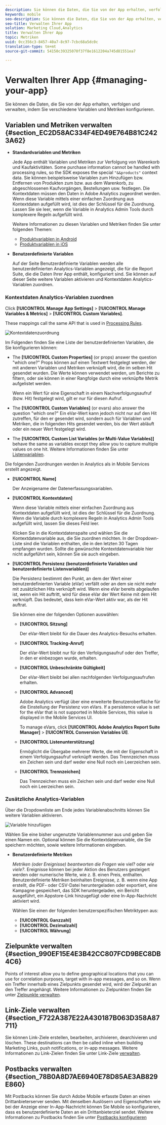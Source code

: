 ```yaml
---
description: Sie können die Daten, die Sie von der App erhalten, verfolgen und verwalten, indem Sie verschiedene Variablen und Metriken konfigurieren.
keywords: mobile
seo-description: Sie können die Daten, die Sie von der App erhalten, verfolgen und verwalten, indem Sie verschiedene Variablen und Metriken konfigurieren.
seo-title: Verwalten Ihrer App
solution: Marketing Cloud,Analytics
title: Verwalten Ihrer App
topic: Metriken
uuid: 0cc356c3-8457-40a7-8c97-7cbc68a5dc0c
translation-type: tm+mt
source-git-commit: 54150c39325070f37f8e1612204a745d81551ea7

---
```



# Verwalten Ihrer App {#managing-your-app}

Sie können die Daten, die Sie von der App erhalten, verfolgen und verwalten, indem Sie verschiedene Variablen und Metriken konfigurieren.

## Variablen und Metriken verwalten {#section_EC2D58AC334F4ED49E764B81C2423A62}

* **Standardvariablen und Metriken**

   Jede App enthält Variablen und Metriken zur Verfolgung von Warenkorb und Kaufaktivitäten. Some purchase information cannot be handled with processing rules, so the SDK exposes the special `"&&products"` context data. Sie können beispielsweise Variablen zum Hinzufügen bzw. Entfernen von Produkten zum bzw. aus dem Warenkorb, zu abgeschlossenen Kaufvorgängen, Bestellungen usw. festlegen. Die Kontextdaten müssen den Daten in Adobe Analytics zugeordnet werden. Wenn diese Variable mittels einer einfachen Zuordnung aus Kontextdaten aufgefüllt wird, ist dies der Schlüssel für die Zuordnung. Lassen Sie sie leer, wenn die Variable in Analytics Admin Tools durch komplexere Regeln aufgefüllt wird.

   Weitere Informationen zu diesen Variablen und Metriken finden Sie unter folgenden Themen:

   * [Produktvariablen in Android](/help/android/analytics-main/products/products.md)
   * [Produktvariablen in iOS](/help/ios/analytics-main/products/products.md)

* **Benutzerdefinierte Variablen**

   Auf der Seite Benutzerdefinierte Variablen werden alle benutzerdefinierten Analytics-Variablen angezeigt, die für die Report Suite, die die Daten Ihrer App enthält, konfiguriert sind. Sie können auf dieser Seite weitere Variablen aktivieren und Kontextdaten Analytics-Variablen zuordnen.

### Kontextdaten Analytics-Variablen zuordnen

Click **[!UICONTROL Manage App Settings]** &gt; **[!UICONTROL Manage Variables &amp; Metrics]** &gt; **[!UICONTROL Custom Variables]**.

These mappings call the same API that is used in [Processing Rules](https://docs.adobe.com/content/help/en/analytics/admin/admin-tools/processing-rules/processing-rules.html).

![Kontextdatenzuordnung](assets/custom_data_content.png)

Im Folgenden finden Sie eine Liste der benutzerdefinierten Variablen, die Sie konfigurieren können:

* The **[!UICONTROL Custom Properties]** (or props) answer the question "which one?" Props können auf einen Textwert festgelegt werden, der mit anderen Variablen und Metriken verknüpft wird, die im selben Hit gesendet wurden. Die Werte können verwendet werden, um Berichte zu filtern, oder sie können in einer Rangfolge durch eine verknüpfte Metrik aufgelistet werden.

   Wenn ein Wert für eine Eigenschaft in einem Nachverfolgungsaufruf (bzw. Hit) festgelegt wird, gilt er nur für diesen Aufruf.

* The **[!UICONTROL Custom Variables]** (or evars) also answer the question "which one?" Ein eVar-Wert kann jedoch nicht nur auf den Hit zutreffen, für den er gesendet wird, sondern auch für Variablen und Metriken, die in folgenden Hits gesendet werden, bis der Wert abläuft oder ein neuer Wert festgelegt wird.
* The **[!UICONTROL Custom List Variables (or Multi-Value Variables)]** behave the same as variables except they allow you to capture multiple values on one hit. Weitere Informationen finden Sie unter [Listenvariablen](https://docs.adobe.com/content/help/en/analytics/implementation/javascript-implementation/variables-analytics-reporting/page-variables.html).

Die folgenden Zuordnungen werden in Analytics als in Mobile Services erstellt angezeigt.

* **[!UICONTROL Name]**

   Der Anzeigename der Datenerfassungsvariablen.

* **[!UICONTROL Kontextdaten]**

   Wenn diese Variable mittels einer einfachen Zuordnung aus Kontextdaten aufgefüllt wird, ist dies der Schlüssel für die Zuordnung. Wenn die Variable durch komplexere Regeln in Analytics Admin Tools aufgefüllt wird, lassen Sie dieses Feld leer.

   Klicken Sie in die Kontextdatenspalte und wählen Sie die Kontextdatenvariable aus, die Sie zuordnen möchten. In der Dropdown-Liste sind die Variablen enthalten, die in den letzten 30 Tagen empfangen wurden. Sollte die gewünschte Kontextdatenvariable hier nicht aufgeführt sein, können Sie sie auch eingeben.

* **[!UICONTROL Persistenz (benutzerdefinierte Variablen und benutzerdefinierte Listenvariablen)]**

   Die Persistenz bestimmt den Punkt, an dem der Wert einer benutzerdefinierten Variable (eVar) verfällt oder an dem sie nicht mehr mit zusätzlichen Hits verknüpft wird. Wenn eine eVar bereits abgelaufen ist, wenn ein Hit auftritt, wird für diese eVar der Wert Keine mit dem Hit verknüpft. Das bedeutet, dass kein eVar-Wert aktiv war, als der Hit auftrat.

   Sie können eine der folgenden Optionen auswählen:

   * **[!UICONTROL Sitzung]**

      Der eVar-Wert bleibt für die Dauer des Analytics-Besuchs erhalten.

   * **[!UICONTROL Tracking-Anruf]**

      Der eVar-Wert bleibt nur für den Verfolgungsaufruf oder den Treffer, in den er einbezogen wurde, erhalten.

   * **[!UICONTROL Unbeschränkte Gültigkeit]**

      Der eVar-Wert bleibt bei allen nachfolgenden Verfolgungsaufrufen erhalten.
   * **[!UICONTROL Advanced]**

      Adobe Analytics verfügt über eine erweiterte Benutzeroberfläche für die Einstellung der Persistenz von eVars. If a persistence value is set for the eVar that is not supported in Mobile Services, this value is displayed in the Mobile Services UI.

      To manage eVars, click **[!UICONTROL Adobe Analytics Report Suite Manager]** &gt; **[!UICONTROL Conversion Variables UI]**.

   * **[!UICONTROL Listenunterstützung]**

      Ermöglicht die Übergabe mehrerer Werte, die mit der Eigenschaft in einem Verfolgungsaufruf verknüpft werden. Das Trennzeichen muss ein Zeichen sein und darf weder eine Null noch ein Leerzeichen sein.

   * **[!UICONTROL Trennzeichen]**

      Das Trennzeichen muss ein Zeichen sein und darf weder eine Null noch ein Leerzeichen sein.

### Zusätzliche Analytics-Variablen

Über die Dropdownliste am Ende jedes Variablenabschnitts können Sie weitere Variablen aktivieren.

![Variable hinzufügen](assets/add_variable.png)

Wählen Sie eine bisher ungenutzte Variablennummer aus und geben Sie einen Namen ein. Optional können Sie die Kontextdatenvariable, die Sie speichern möchten, sowie weitere Informationen eingeben.

* **Benutzerdefinierte Metriken**

   *Metriken (oder Ereignisse) beantworten die Fragen* wie viel? oder *wie viele?*. Ereignisse können bei jeder Aktion des Benutzers gesteigert werden oder numerische Werte, wie z. B. einen Preis, enthalten. Benutzerdefinierte Metriken beinhalten Ereignisse, z. B. wenn eine App erstellt, die PDF- oder CSV-Datei heruntergeladen oder exportiert, eine Kampagne gespeichert, das SDK heruntergeladen, ein Bericht ausgeführt, ein Appstore-Link hinzugefügt oder eine In-App-Nachricht aktiviert wird.

   Wählen Sie einen der folgenden benutzerspezifischen Metriktypen aus:

   * **[!UICONTROL Ganzzahl]**
   * **[!UICONTROL Dezimalzahl]**
   * **[!UICONTROL Währung]**

## Zielpunkte verwalten {#section_990EF15E4E3B42CC807FCD9BEC8DB4C6}

Points of interest allow you to define geographical locations that you can use for correlation purposes, target with in-app messages, and so on. Wenn ein Treffer innerhalb eines Zielpunkts gesendet wird, wird der Zielpunkt an den Treffer angehängt. Weitere Informationen zu Zielpunkten finden Sie unter [Zielpunkte verwalten](/help/using/location/t-manage-points.md).

## Link-Ziele verwalten {#section_F722A387E22A430187B063D358A87711}

Sie können Link-Ziele erstellen, bearbeiten, archivieren, dearchivieren und löschen. These destinations can then be called inline when building Marketing Links, push notifications, or in-app messages. Weitere Informationen zu Link-Zielen finden Sie unter Link-Ziele [verwalten](/help/using/acquisition-main/c-manage-link-destinations/t-archive-unarchive-link-destinations.md).

## Postbacks verwalten {#section_78B0A8D7AE6940E78D85AE3AB829E860}

Mit Postbacks können Sie durch Adobe Mobile erfasste Daten an einen Drittanbieterserver senden. Mit denselben Auslösern und Eigenschaften wie bei der Anzeige einer In-App-Nachricht können Sie Mobile so konfigurieren, dass es benutzerdefinierte Daten an ein Drittanbieterziel sendet. Weitere Informationen zu Postbacks finden Sie unter [Postbacks konfigurieren](/help/using/c-manage-app-settings/c-mob-confg-app/signals.md)

